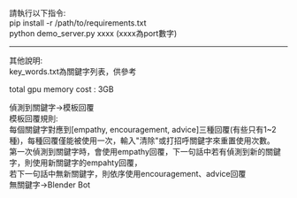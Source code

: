 請執行以下指令:  
pip install -r /path/to/requirements.txt  
python demo_server.py xxxx         (xxxx為port數字)  

-----
其他說明:  
key_words.txt為關鍵字列表，供參考  

total gpu memory cost : 3GB  

偵測到關鍵字->模板回覆  
模板回覆規則:  
每個關鍵字對應到[empathy, encouragement, advice]三種回覆(有些只有1~2種)，每種回覆僅能被使用一次，輸入"清除"或打招呼關鍵字來重置使用次數。  
第一次偵測到關鍵字時，會使用empathy回覆，下一句話中若有偵測到新的關鍵字，則使用新關鍵字的empahty回覆，  
若下一句話中無新關鍵字，則依序使用encouragement、advice回覆  
無關鍵字->Blender Bot
